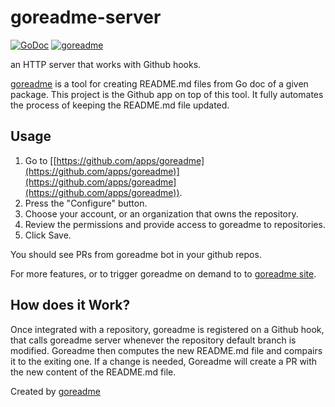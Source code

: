 # goreadme-server

[![GoDoc](https://godoc.org/github.com/posener/goreadme-server?status.svg)](http://godoc.org/github.com/posener/goreadme-server)
[![goreadme](https://goreadme.herokuapp.com/badge/posener/goreadme-server.svg)](https://goreadme.herokuapp.com)

an HTTP server that works with Github hooks.

[goreadme](github.com/posener/goreadme) is a tool for creating README.md
files from Go doc of a given package.
This project is the Github app on top of this tool. It fully automates
the process of keeping the README.md file updated.

## Usage

1. Go to [[https://github.com/apps/goreadme](https://github.com/apps/goreadme)](https://github.com/apps/goreadme](https://github.com/apps/goreadme)).
2. Press the "Configure" button.
3. Choose your account, or an organization that owns the repository.
4. Review the permissions and provide access to goreadme to repositories.
5. Click Save.

You should see PRs from goreadme bot in your github repos.

For more features, or to trigger goreadme on demand to to
[goreadme site]([https://goreadme.herokuapp.com](https://goreadme.herokuapp.com)).

## How does it Work?

Once integrated with a repository, goreadme is registered on a Github hook,
that calls goreadme server whenever the repository default branch is
modified. Goreadme then computes the new README.md file and compairs it
to the exiting one. If a change is needed, Goreadme will create a PR with
the new content of the README.md file.

Created by [goreadme](https://github.com/apps/goreadme)
